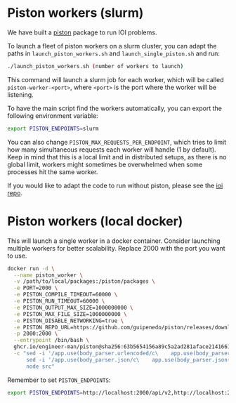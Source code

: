 # Piston workers (slurm)

We have built a [piston](https://github.com/engineer-man/piston) package to run IOI problems.

To launch a fleet of piston workers on a slurm cluster, you can adapt the paths in `launch_piston_workers.sh` and `launch_single_piston.sh` and run:
```bash
./launch_piston_workers.sh (number of workers to launch)
```

This command will launch a slurm job for each worker, which will be called `piston-worker-<port>`, where `<port>` is the port where the worker will be listening.

To have the main script find the workers automatically, you can export the following environment variable:
```bash
export PISTON_ENDPOINTS=slurm
```

You can also change `PISTON_MAX_REQUESTS_PER_ENDPOINT`, which tries to limit how many simultaneous requests each worker will handle (1 by default). Keep in mind that this is a local limit and in distributed setups, as there is no global limit, workers might sometimes be overwhelmed when some processes hit the same worker.

If you would like to adapt the code to run without piston, please see the [ioi repo](https://github.com/huggingface/ioi).

# Piston workers (local docker)
This will launch a single worker in a docker container. Consider launching multiple workers for better scalability. Replace 2000 with the port you want to use.
```bash
docker run -d \
  --name piston_worker \
  -v /path/to/local/packages:/piston/packages \
  -e PORT=2000 \
  -e PISTON_COMPILE_TIMEOUT=60000 \
  -e PISTON_RUN_TIMEOUT=60000 \
  -e PISTON_OUTPUT_MAX_SIZE=1000000000 \
  -e PISTON_MAX_FILE_SIZE=1000000000 \
  -e PISTON_DISABLE_NETWORKING=true \
  -e PISTON_REPO_URL=https://github.com/guipenedo/piston/releases/download/pkgs/index \
  -p 2000:2000 \
  --entrypoint /bin/bash \
  ghcr.io/engineer-man/piston@sha256:63b5654156a89c5a2ad281aface21416615d62ec056d88efe8fcd307ce73575a \
  -c "sed -i '/app.use(body_parser.urlencoded/c\    app.use(body_parser.urlencoded({ extended: true, limit: \"512mb\" }));' src/index.js && \
      sed -i '/app.use(body_parser.json/c\    app.use(body_parser.json({ limit: \"512mb\" }));' src/index.js && \
      node src"
```

Remember to set `PISTON_ENDPOINTS`:
```bash
export PISTON_ENDPOINTS=http://localhost:2000/api/v2,http://localhost:2001/api/v2,http://localhost:2002/api/v2
```
